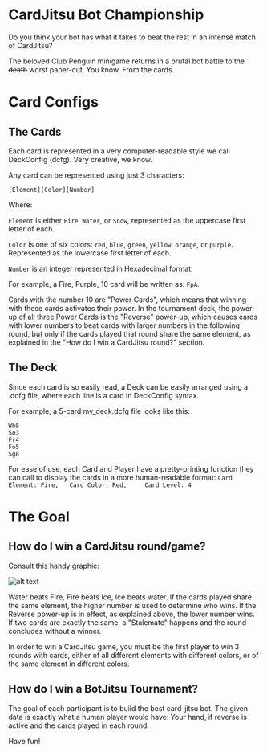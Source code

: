 # CardJitsu Bot Championship
Do you think your bot has what it takes to beat the rest in an intense match of CardJitsu?

The beloved Club Penguin minigame returns in a brutal bot battle to the ~~death~~ worst paper-cut.
You know.
From the cards.

# Card Configs
## The Cards
Each card is represented in a very computer-readable style we call DeckConfig (dcfg). Very creative, we know.

Any card can be represented using just 3 characters:
```
[Element][Color][Number]
```
Where:

`Element` is either `Fire`, `Water`, or `Snow`, represented as the uppercase first letter of each.

`Color` is one of six colors: `red`, `blue`, `green`, `yellow`, `orange`, or `purple`. Represented as the lowercase first letter of each.

`Number` is an integer represented in Hexadecimal format.

For example, a Fire, Purple, 10 card will be written as: `FpA`.

Cards with the number 10 are "Power Cards", which means that winning with these cards activates their power.
In the tournament deck, the power-up of all three Power Cards is the "Reverse" power-up, which causes cards with lower numbers to beat cards with larger numbers in the following round, but only if the cards played that round share the same element, as explained in the "How do I win a CardJitsu round?" section.

## The Deck
Since each card is so easily read, a Deck can be easily arranged using a .dcfg file, where each line is a card in DeckConfig syntax.

For example, a 5-card my_deck.dcfg file looks like this:
```
Wb8
So3
Fr4
Fo5
Sg8
```

For ease of use, each Card and Player have a pretty-printing function they can call to display the cards in a more human-readable format: ```Card Element: Fire,   Card Color: Red,     Card Level: 4```

# The Goal

## How do I win a CardJitsu round/game?

Consult this handy graphic:

![alt text](https://i.imgur.com/bMHJlW3.png)

Water beats Fire, Fire beats Ice, Ice beats water. If the cards played share the same element, the higher number is used to determine who wins. If the Reverse power-up is in effect, as explained above, the lower number wins. If two cards are exactly the same, a "Stalemate" happens and the round concludes without a winner.

In order to win a CardJitsu game, you must be the first player to win 3 rounds with cards, either of all different elements with different colors, or of the same element in different colors.

## How do I win a BotJitsu Tournament?

The goal of each participant is to build the best card-jitsu bot. The given data is exactly what a human player would have: Your hand, if reverse is active and the cards played in each round.

Have fun!
